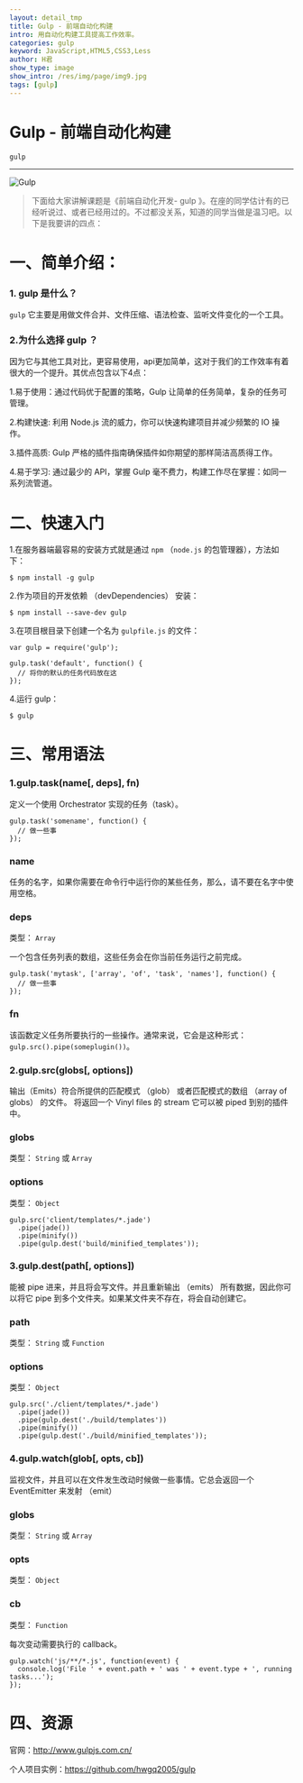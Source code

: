 ```yaml
---
layout: detail_tmp
title: Gulp - 前端自动化构建
intro: 用自动化构建工具提高工作效率。
categories: gulp
keyword: JavaScript,HTML5,CSS3,Less
author: H君
show_type: image
show_intro: /res/img/page/img9.jpg
tags: [gulp]
---
```



# Gulp - 前端自动化构建

`gulp`

--- 

![Gulp](../res/img/page/img9.jpg) 

> 下面给大家讲解课题是《前端自动化开发- gulp 》。在座的同学估计有的已经听说过、或者已经用过的。不过都没关系，知道的同学当做是温习吧。以下是我要讲的四点：

# 一、简单介绍：

### 1. gulp 是什么？

`gulp` 它主要是用做文件合并、文件压缩、语法检查、监听文件变化的一个工具。

### 2.为什么选择 gulp ？

因为它与其他工具对比，更容易使用，api更加简单，这对于我们的工作效率有着很大的一个提升。其优点包含以下4点：

1.易于使用：通过代码优于配置的策略，Gulp 让简单的任务简单，复杂的任务可管理。

2.构建快速: 利用 Node.js 流的威力，你可以快速构建项目并减少频繁的 IO 操作。

3.插件高质: Gulp 严格的插件指南确保插件如你期望的那样简洁高质得工作。

4.易于学习: 通过最少的 API，掌握 Gulp 毫不费力，构建工作尽在掌握：如同一系列流管道。

# 二、快速入门

1.在服务器端最容易的安装方式就是通过 `npm` （`node.js` 的包管理器），方法如下：

	$ npm install -g gulp

2.作为项目的开发依赖 （devDependencies） 安装：

	$ npm install --save-dev gulp

3.在项目根目录下创建一个名为 `gulpfile.js` 的文件：
	
	var gulp = require('gulp');

	gulp.task('default', function() {
	  // 将你的默认的任务代码放在这
	});

4.运行 gulp：

	$ gulp

# 三、常用语法　
	
### 1.gulp.task(name[, deps], fn)

定义一个使用 Orchestrator 实现的任务（task）。
	
	gulp.task('somename', function() {
	  // 做一些事
	});

### name
任务的名字，如果你需要在命令行中运行你的某些任务，那么，请不要在名字中使用空格。

### deps

类型： `Array`

一个包含任务列表的数组，这些任务会在你当前任务运行之前完成。

	gulp.task('mytask', ['array', 'of', 'task', 'names'], function() {
	  // 做一些事
	});

### fn

该函数定义任务所要执行的一些操作。通常来说，它会是这种形式：`gulp.src().pipe(someplugin())`。

### 2.gulp.src(globs[, options])

输出（Emits）符合所提供的匹配模式 （glob） 或者匹配模式的数组 （array of globs） 的文件。 
将返回一个 Vinyl files 的 stream 它可以被 piped 到别的插件中。
	
### globs

类型： `String` 或 `Array`

### options

类型： `Object`

	gulp.src('client/templates/*.jade')
	  .pipe(jade())
	  .pipe(minify())
	  .pipe(gulp.dest('build/minified_templates'));

### 3.gulp.dest(path[, options])

能被 pipe 进来，并且将会写文件。并且重新输出 （emits） 所有数据，因此你可以将它 pipe 到多个文件夹。如果某文件夹不存在，将会自动创建它。

### path

类型： `String` 或 `Function`

### options

类型： `Object`

	gulp.src('./client/templates/*.jade')
	  .pipe(jade())
	  .pipe(gulp.dest('./build/templates'))
	  .pipe(minify())
	  .pipe(gulp.dest('./build/minified_templates'));

### 4.gulp.watch(glob[, opts, cb])

监视文件，并且可以在文件发生改动时候做一些事情。它总会返回一个 EventEmitter 来发射 （emit）

### globs

类型： `String` 或 `Array`

### opts

类型： `Object`

### cb

类型： `Function`

每次变动需要执行的 callback。

	gulp.watch('js/**/*.js', function(event) {
	  console.log('File ' + event.path + ' was ' + event.type + ', running tasks...');
	});

# 四、资源

官网：http://www.gulpjs.com.cn/

个人项目实例：https://github.com/hwgq2005/gulp
